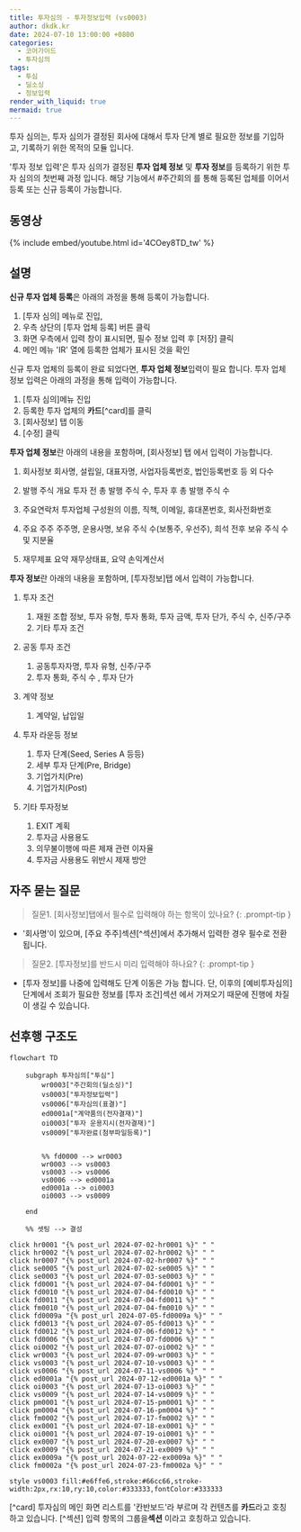 ```yaml
---
title: 투자심의 - 투자정보입력 (vs0003)
author: dkdk.kr
date: 2024-07-10 13:00:00 +0800
categories:
  - 코어가이드
  - 투자심의
tags:
  - 투심
  - 딜소싱
  - 정보입력
render_with_liquid: true
mermaid: true
---
```

투자 심의는,
투자 심의가 결정된 회사에 대해서 투자 단계 별로 필요한 정보를 기입하고, 기록하기 위한
목적의 모듈 입니다. 

'투자 정보 입력'은
투자 심의가 결정된 **투자 업체 정보** 및 **투자 정보**를 등록하기 위한 투자 심의의 첫번째 과정 입니다.
해당 기능에서 #주간회의 를 통해 등록된 업체를 이어서 등록 또는 신규 등록이 가능합니다.

## 동영상

{% include embed/youtube.html id='4COey8TD_tw' %}

## 설명

**신규 투자 업체 등록**은 아래의 과정을 통해 등록이 가능합니다.
1. [투자 심의] 메뉴로 진입, 
2. 우측 상단의 [투자 업체 등록] 버튼 클릭  
3. 화면 우측에서 입력 창이 표시되면, 필수 정보 입력 후 [저장] 클릭
4.  메인 메뉴 'IR' 열에 등록한 업체가 표시된 것을 확인


신규 투자 업체의 등록이 완료 되었다면, **투자 업체 정보**입력이 필요 합니다.
투자 업체 정보 입력은 아래의 과정을 통해 입력이 가능합니다.
1. [투자 심의]메뉴 진입
2. 등록한 투자 업체의 **카드**[^card]를 클릭
3. [회사정보] 탭 이동
4. [수정] 클릭

**투자 업체 정보**란 아래의 내용을 포함하며, [회사정보] 탭 에서 입력이 가능합니다.

1. 회사정보
	 회사명, 설립일, 대표자명, 사업자등록번호, 법인등록번호 등 외 다수

2. 발행 주식 개요
	 투자 전 총 발행 주식 수, 투자 후 총 발행 주식 수

3. 주요연락처
	 투자업체 구성원의 이름, 직책, 이메일, 휴대폰번호, 회사전화번호

4. 주요 주주
	 주주명, 운용사명, 보유 주식 수(보통주, 우선주), 희석 전후 보유 주식 수 및 지분율

5. 재무제표
	 요약 재무상태표, 요약 손익계산서

**투자 정보**란 아래의 내용을 포함하며, [투자정보]탭 에서 입력이 가능합니다.

1. 투자 조건
	1. 재원 조합 정보, 투자 유형, 투자 통화, 투자 금액, 투자 단가, 주식 수, 신주/구주
	2. 기타 투자 조건

2. 공동 투자 조건
	1. 공동투자자명, 투자 유형, 신주/구주
	2. 투자 통화, 주식 수 , 투자 단가

3. 계약 정보
	1. 계약일, 납입일

4. 투자 라운등 정보
	1. 투자 단계(Seed, Series A 등등)
	2. 세부 투자 단계(Pre, Bridge)
	3. 기업가치(Pre)
	4. 기업가치(Post)

5. 기타 투자정보
	1. EXIT 계획
	2. 투자금 사용용도
	3. 의무불이행에 따른 제재 관련 이자율
	4. 투자금 사용용도 위반시 제재 방안

## 자주 묻는 질문

> 질문1. [회사정보]탭에서 필수로 입력해야 하는 항목이 있나요?
{: .prompt-tip }

- '회사명'이 있으며, [주요 주주]섹션[^섹션]에서 추가해서 입력한 경우 필수로 전환됩니다.



> 질문2. [투자정보]를 반드시 미리 입력해야 하나요?
{: .prompt-tip }

- [투자 정보]를 나중에 입력해도 단계 이동은 가능 합니다. 단, 이후의 [예비투자심의] 단계에서 조회가 필요한 정보를 [투자 조건]섹션 에서 가져오기 때문에 진행에 차질이 생길 수 있습니다.


## 선후행 구조도

```mermaid
flowchart TD

    subgraph 투자심의["투심"]
        wr0003["주간회의(딜소싱)"]
        vs0003["투자정보입력"]
        vs0006["투자심의(표결)"]
        ed0001a["계약품의(전자결재)"]
        oi0003["투자 운용지시(전자결재)"]
        vs0009["투자완료(첨부파일등록)"]

        
        %% fd0000 --> wr0003
        wr0003 --> vs0003
        vs0003 --> vs0006
        vs0006 --> ed0001a
        ed0001a --> oi0003
        oi0003 --> vs0009

    end

    %% 셋팅 --> 결성
    
click hr0001 "{% post_url 2024-07-02-hr0001 %}" " "
click hr0002 "{% post_url 2024-07-02-hr0002 %}" " "
click hr0007 "{% post_url 2024-07-02-hr0007 %}" " "
click se0005 "{% post_url 2024-07-02-se0005 %}" " "
click se0003 "{% post_url 2024-07-03-se0003 %}" " "
click fd0001 "{% post_url 2024-07-04-fd0001 %}" " "
click fd0010 "{% post_url 2024-07-04-fd0010 %}" " "
click fd0011 "{% post_url 2024-07-04-fd0011 %}" " "
click fm0010 "{% post_url 2024-07-04-fm0010 %}" " "
click fd0009a "{% post_url 2024-07-05-fd0009a %}" " "
click fd0013 "{% post_url 2024-07-05-fd0013 %}" " "
click fd0012 "{% post_url 2024-07-06-fd0012 %}" " "
click fd0006 "{% post_url 2024-07-07-fd0006 %}" " "
click oi0002 "{% post_url 2024-07-07-oi0002 %}" " "
click wr0003 "{% post_url 2024-07-09-wr0003 %}" " "
click vs0003 "{% post_url 2024-07-10-vs0003 %}" " "
click vs0006 "{% post_url 2024-07-11-vs0006 %}" " "
click ed0001a "{% post_url 2024-07-12-ed0001a %}" " "
click oi0003 "{% post_url 2024-07-13-oi0003 %}" " "
click vs0009 "{% post_url 2024-07-14-vs0009 %}" " "
click pm0001 "{% post_url 2024-07-15-pm0001 %}" " "
click pm0004 "{% post_url 2024-07-16-pm0004 %}" " "
click fm0002 "{% post_url 2024-07-17-fm0002 %}" " "
click ex0001 "{% post_url 2024-07-18-ex0001 %}" " "
click oi0001 "{% post_url 2024-07-19-oi0001 %}" " "
click ex0007 "{% post_url 2024-07-20-ex0007 %}" " "
click ex0009 "{% post_url 2024-07-21-ex0009 %}" " "
click ex0009a "{% post_url 2024-07-22-ex0009a %}" " "
click fm0002a "{% post_url 2024-07-23-fm0002a %}" " "

style vs0003 fill:#e6ffe6,stroke:#66cc66,stroke-width:2px,rx:10,ry:10,color:#333333,fontColor:#333333

```

[^card] 투자심의 메인 화면 리스트를 '칸반보드'라 부르며 각 컨텐츠를 **카드**라고 호칭하고 있습니다. 
[^섹션] 입력 항목의 그룹을**섹션** 이라고 호칭하고 있습니다.
